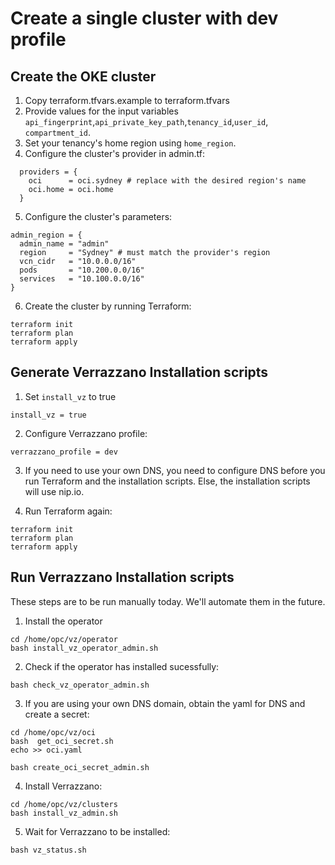 # Create a single cluster with dev profile

## Create the OKE cluster

1. Copy terraform.tfvars.example to terraform.tfvars
2. Provide values for the input variables `api_fingerprint`,`api_private_key_path`,`tenancy_id`,`user_id`, `compartment_id`.
3. Set your tenancy's home region using `home_region`.
4. Configure the cluster's provider in admin.tf:

```
  providers = {
    oci      = oci.sydney # replace with the desired region's name
    oci.home = oci.home
  }
```
5. Configure the cluster's parameters:

```
admin_region = {
  admin_name = "admin"
  region     = "Sydney" # must match the provider's region
  vcn_cidr   = "10.0.0.0/16"
  pods       = "10.200.0.0/16"
  services   = "10.100.0.0/16"
}
```
6. Create the cluster by running Terraform:

```
terraform init
terraform plan
terraform apply
```

## Generate Verrazzano Installation scripts

1. Set `install_vz` to true

```
install_vz = true
```

2. Configure Verrazzano profile:

```
verrazzano_profile = dev
```

3. If you need to use your own DNS, you need to configure DNS before you run Terraform and the installation scripts. Else, the installation scripts will use nip.io.

4. Run Terraform again:
```
terraform init
terraform plan
terraform apply
```

## Run Verrazzano Installation scripts

These steps are to be run manually today. We'll automate them in the future.

1. Install the operator

```
cd /home/opc/vz/operator
bash install_vz_operator_admin.sh
```

2. Check if the operator has installed sucessfully:

```
bash check_vz_operator_admin.sh
```

3. If you are using your own DNS domain, obtain the yaml for DNS and create a secret:

```
cd /home/opc/vz/oci
bash  get_oci_secret.sh
echo >> oci.yaml

bash create_oci_secret_admin.sh
```

4. Install Verrazzano:

```
cd /home/opc/vz/clusters
bash install_vz_admin.sh
```

5. Wait for Verrazzano to be installed:

```
bash vz_status.sh
```